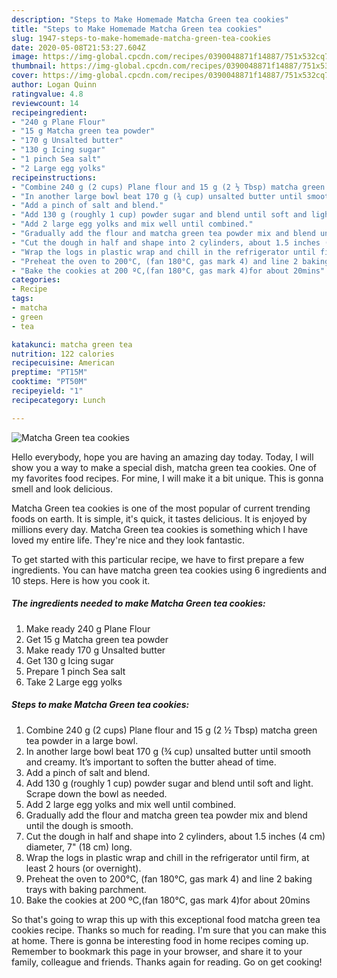 ```yaml
---
description: "Steps to Make Homemade Matcha Green tea cookies"
title: "Steps to Make Homemade Matcha Green tea cookies"
slug: 1947-steps-to-make-homemade-matcha-green-tea-cookies
date: 2020-05-08T21:53:27.604Z
image: https://img-global.cpcdn.com/recipes/0390048871f14887/751x532cq70/matcha-green-tea-cookies-recipe-main-photo.jpg
thumbnail: https://img-global.cpcdn.com/recipes/0390048871f14887/751x532cq70/matcha-green-tea-cookies-recipe-main-photo.jpg
cover: https://img-global.cpcdn.com/recipes/0390048871f14887/751x532cq70/matcha-green-tea-cookies-recipe-main-photo.jpg
author: Logan Quinn
ratingvalue: 4.8
reviewcount: 14
recipeingredient:
- "240 g Plane Flour"
- "15 g Matcha green tea powder"
- "170 g Unsalted butter"
- "130 g Icing sugar"
- "1 pinch Sea salt"
- "2 Large egg yolks"
recipeinstructions:
- "Combine 240 g (2 cups) Plane flour and 15 g (2 ½ Tbsp) matcha green tea powder in a large bowl."
- "In another large bowl beat 170 g (¾ cup) unsalted butter until smooth and creamy. It’s important to soften the butter ahead of time."
- "Add a pinch of salt and blend."
- "Add 130 g (roughly 1 cup) powder sugar and blend until soft and light. Scrape down the bowl as needed."
- "Add 2 large egg yolks and mix well until combined."
- "Gradually add the flour and matcha green tea powder mix and blend until the dough is smooth."
- "Cut the dough in half and shape into 2 cylinders, about 1.5 inches (4 cm) diameter, 7&#34; (18 cm) long."
- "Wrap the logs in plastic wrap and chill in the refrigerator until firm, at least 2 hours (or overnight)."
- "Preheat the oven to 200°C, (fan 180°C, gas mark 4) and line 2 baking trays with baking parchment."
- "Bake the cookies at 200 ºC,(fan 180°C, gas mark 4)for about 20mins"
categories:
- Recipe
tags:
- matcha
- green
- tea

katakunci: matcha green tea 
nutrition: 122 calories
recipecuisine: American
preptime: "PT15M"
cooktime: "PT50M"
recipeyield: "1"
recipecategory: Lunch

---
```



![Matcha Green tea cookies](https://img-global.cpcdn.com/recipes/0390048871f14887/751x532cq70/matcha-green-tea-cookies-recipe-main-photo.jpg)

Hello everybody, hope you are having an amazing day today. Today, I will show you a way to make a special dish, matcha green tea cookies. One of my favorites food recipes. For mine, I will make it a bit unique. This is gonna smell and look delicious.

Matcha Green tea cookies is one of the most popular of current trending foods on earth. It is simple, it's quick, it tastes delicious. It is enjoyed by millions every day. Matcha Green tea cookies is something which I have loved my entire life. They're nice and they look fantastic.




To get started with this particular recipe, we have to first prepare a few ingredients. You can have matcha green tea cookies using 6 ingredients and 10 steps. Here is how you cook it.

<!--inarticleads1-->

##### The ingredients needed to make Matcha Green tea cookies:

1. Make ready 240 g Plane Flour
1. Get 15 g Matcha green tea powder
1. Make ready 170 g Unsalted butter
1. Get 130 g Icing sugar
1. Prepare 1 pinch Sea salt
1. Take 2 Large egg yolks




<!--inarticleads2-->

##### Steps to make Matcha Green tea cookies:

1. Combine 240 g (2 cups) Plane flour and 15 g (2 ½ Tbsp) matcha green tea powder in a large bowl.
1. In another large bowl beat 170 g (¾ cup) unsalted butter until smooth and creamy. It’s important to soften the butter ahead of time.
1. Add a pinch of salt and blend.
1. Add 130 g (roughly 1 cup) powder sugar and blend until soft and light. Scrape down the bowl as needed.
1. Add 2 large egg yolks and mix well until combined.
1. Gradually add the flour and matcha green tea powder mix and blend until the dough is smooth.
1. Cut the dough in half and shape into 2 cylinders, about 1.5 inches (4 cm) diameter, 7&#34; (18 cm) long.
1. Wrap the logs in plastic wrap and chill in the refrigerator until firm, at least 2 hours (or overnight).
1. Preheat the oven to 200°C, (fan 180°C, gas mark 4) and line 2 baking trays with baking parchment.
1. Bake the cookies at 200 ºC,(fan 180°C, gas mark 4)for about 20mins




So that's going to wrap this up with this exceptional food matcha green tea cookies recipe. Thanks so much for reading. I'm sure that you can make this at home. There is gonna be interesting food in home recipes coming up. Remember to bookmark this page in your browser, and share it to your family, colleague and friends. Thanks again for reading. Go on get cooking!
